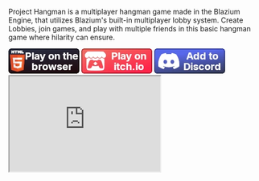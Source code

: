 <div style="display:none">
<!-- Meta Data -->
<meta name="cover-image" content="/static/assets/games/hangman/cover.png">
<meta name="short-description" content="A multiplayer lobby-based hangman game made in the Blazium Engine">
<meta name="game-name" content="Project Hangman">
</div>

Project Hangman is a multiplayer hangman game made in the Blazium Engine, that utilizes Blazium's built-in multiplayer
lobby system. Create Lobbies, join games, and play with multiple friends in this basic hangman game where hilarity can
ensure.

<div>
<a href="https://hangman.blazium.app" target="_blank">
<img src="/static/assets/buttons/web_button.webp" class="indiedb"></a>
<a href="https://blaziumengine.itch.io/hangman-auth" target="_blank">
<img src="/static/assets/buttons/itchio_button.webp" class="indiedb"></a>
<a href="https://discord.com/oauth2/authorize?client_id=1328040585579335781" target="_blank">
<img src="/static/assets/buttons/discord_button.webp" class="indiedb"></a>
<iframe style="min-height:190px" src="https://store.steampowered.com/widget/3418850"></iframe>
</div>